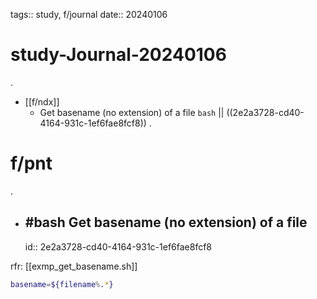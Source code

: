 tags:: study, f/journal
date:: 20240106

# study-Journal-20240106
.
- [[f/ndx]]
  - Get basename (no extension) of a file `bash` || ((2e2a3728-cd40-4164-931c-1ef6fae8fcf8))
.
# f/pnt
.
- ## #bash Get basename (no extension) of a file
  id:: 2e2a3728-cd40-4164-931c-1ef6fae8fcf8

rfr: [[exmp_get_basename.sh]]

```sh
basename=${filename%.*}
```

